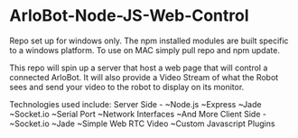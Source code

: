 ArloBot-Node-JS-Web-Control
=================================

Repo set up for windows only. The npm installed modules are built specific to a windows platform. To use on MAC simply pull repo and npm update.

This repo will spin up a server that host a web page that will control a connected ArloBot. It will also provide a Video Stream of what the Robot sees and send your video to the robot to display on its monitor.

Technologies used include:
	Server Side -
		~Node.js
		~Express
		~Jade
		~Socket.io
		~Serial Port
		~Network Interfaces
		~And More
	Client Side -
		~Socket.io
		~Jade
		~Simple Web RTC Video
		~Custom Javascript Plugins